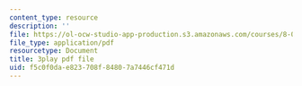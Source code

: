 ```yaml
---
content_type: resource
description: ''
file: https://ol-ocw-studio-app-production.s3.amazonaws.com/courses/8-06-quantum-physics-iii-spring-2018/f5c0f0dae823708f84807a7446cf471d_p3NpyfNp78.pdf
file_type: application/pdf
resourcetype: Document
title: 3play pdf file
uid: f5c0f0da-e823-708f-8480-7a7446cf471d
---
```

